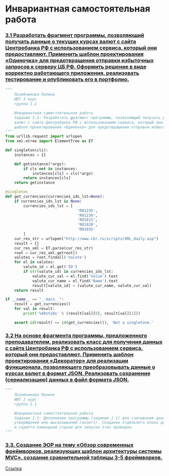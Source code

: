 # Инвариантная самостоятельная работа

### [3.1 Разработать фрагмент программы, позволяющий получать данные о текущих курсах валют с сайта Центробанка РФ с использованием сервиса, который они предоставляют. Применить шаблон проектирования «Одиночка» для предотвращения отправки избыточных запросов к серверу ЦБ РФ. Оформить решение в виде корректно работающего приложения, реализовать тестирование и опубликовать его в портфолио.](https://replit.com/@PolinaLazebniko/sem6-Tema3-ISR-31-1#main.py)
```python
"""
    Лазебникова Полина 
    ИВТ 3 курс
    группа 1.1

    Инвариантная самостоятельная работа 
    Задание 3.1: Разработать фрагмент программы, позволяющий получать данные о текущих курсах 
    валют с сайта Центробанка РФ с использованием сервиса, который они предоставляют. Применить 
    шаблон проектирования «Одиночка» для предотвращения отправки избыточных запросов к серверу ЦБ РФ.
"""
from urllib.request import urlopen
from xml.etree import ElementTree as ET

def singleton(cls):
    instances = {}

    def getinstance(*args):
        if cls not in instances:
            instances[cls] = cls(*args)
        return instances[cls]
    return getinstance

@singleton
def get_currencies(currencies_ids_lst=None):
    if currencies_ids_lst is None:
        currencies_ids_lst = [
                                'R01235',
                                'R01239',
                                'R01815',
                                'R01820',
                                'R01035'
        ]
    cur_res_str = urlopen("http://www.cbr.ru/scripts/XML_daily.asp")
    result = {}
    cur_res_xml = ET.parse(cur_res_str)
    root = cur_res_xml.getroot()
    valutes = root.findall('Valute')
    for el in valutes:
        valute_id = el.get('ID')
        if str(valute_id) in currencies_ids_lst:
            valute_cur_val = el.find('Value').text
            valute_cur_name = el.find('Name').text
            result[valute_id] = (valute_cur_name, valute_cur_val)
    return result

if __name__ == "__main__":
    result = get_currencies()
    for val in result:
        print('%40s%10s' % (result[val][0], result[val][1]))

    assert id(result) == id(get_currencies()), 'Not a singletone.'
```
### [3.2 На основе фрагмента программы, предложенного преподавателем, реализовать класс для получения данных с сайта Центробанка РФ с использованием сервиса, который они предоставляют. Применить шаблон проектирования «Декоратор» для реализации функционала, позволяющего преобразовывать данные о курсах валют в формат JSON. Реализовать сохранение (сериализацию) данных в файл формата JSON.](https://replit.com/@PolinaLazebniko/sem4-Tema1-ISR-12#main.py)
```python
"""
    Лазебникова Полина 
    ИВТ 2 курс
    группа 1.1

    Инвариантная самостоятельная работа 
    Задание 1.2: Дополнение программы (задание 1.1) для считывания данных проверкой 
    утверждений или высказываний (assert). Создание отдельного блока для такой проверки (с помощью __name__) 
    и скрипта командной строки для запуска этих проверок.
"""

```
### [3.3. Создание ЭОР на тему «Обзор современных фреймворков, реализующих шаблон архитектуры системы MVC», создание сравнительной таблицы 3-5 фреймворков.](https://www.dropbox.com/s/6765f2xp4djjjyn/%D0%A1%D0%B5%D0%BC%205%20%D0%A2%D0%B5%D0%BC%D0%B0%203%20%D0%98%D0%A1%D0%A0%203.3.docx?dl=0)

[Ссылка](https://www.dropbox.com/s/6765f2xp4djjjyn/%D0%A1%D0%B5%D0%BC%205%20%D0%A2%D0%B5%D0%BC%D0%B0%203%20%D0%98%D0%A1%D0%A0%203.3.docx?dl=0)

